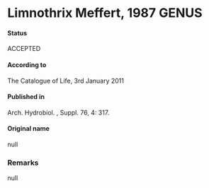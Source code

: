 # Limnothrix Meffert, 1987 GENUS

#### Status
ACCEPTED

#### According to
The Catalogue of Life, 3rd January 2011

#### Published in
Arch. Hydrobiol. , Suppl. 76, 4: 317.

#### Original name
null

### Remarks
null